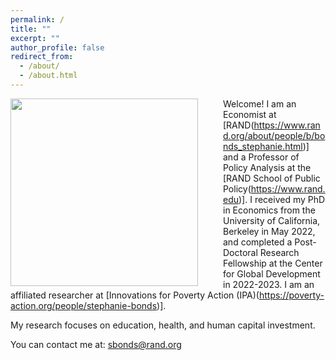```yaml
---
permalink: /
title: ""
excerpt: ""
author_profile: false
redirect_from: 
  - /about/
  - /about.html
---
```


<img src="{{site.url}}/images/Bonds_Photo2.jpg" width="300" align="left" style="display: block; margin-right: 40px;" /> 

Welcome! I am an Economist at [RAND(https://www.rand.org/about/people/b/bonds_stephanie.html)] and a Professor of Policy Analysis at the [RAND School of Public Policy(https://www.rand.edu)]. I received my PhD in Economics from the University of California, Berkeley in May 2022, and  completed a Post-Doctoral Research Fellowship at the Center for Global Development in 2022-2023. I am an affiliated researcher at [Innovations for Poverty Action (IPA)(https://poverty-action.org/people/stephanie-bonds)]. 

My research focuses on education, health, and human capital investment. 

You can contact me at: sbonds@rand.org
